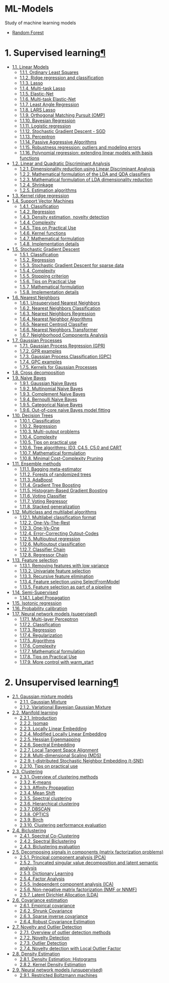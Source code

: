 # ML-Models
Study of machine learning models

* [Random Forest](https://github.com/ML-WorkStation-SJSU/ML-Models/blob/master/Random%20Forest.ipynb)


<div class="section" id="supervised-learning">
<span id="id1"></span><h1>1. Supervised learning<a class="headerlink" href="#supervised-learning" title="Permalink to this headline">¶</a></h1>
<div class="toctree-wrapper compound">
<ul>
<li class="toctree-l1"><a class="reference internal" href="modules/linear_model.html">1.1. Linear Models</a><ul>
<li class="toctree-l2"><a class="reference internal" href="modules/linear_model.html#ordinary-least-squares">1.1.1. Ordinary Least Squares</a></li>
<li class="toctree-l2"><a class="reference internal" href="modules/linear_model.html#ridge-regression-and-classification">1.1.2. Ridge regression and classification</a></li>
<li class="toctree-l2"><a class="reference internal" href="modules/linear_model.html#lasso">1.1.3. Lasso</a></li>
<li class="toctree-l2"><a class="reference internal" href="modules/linear_model.html#multi-task-lasso">1.1.4. Multi-task Lasso</a></li>
<li class="toctree-l2"><a class="reference internal" href="modules/linear_model.html#elastic-net">1.1.5. Elastic-Net</a></li>
<li class="toctree-l2"><a class="reference internal" href="modules/linear_model.html#multi-task-elastic-net">1.1.6. Multi-task Elastic-Net</a></li>
<li class="toctree-l2"><a class="reference internal" href="modules/linear_model.html#least-angle-regression">1.1.7. Least Angle Regression</a></li>
<li class="toctree-l2"><a class="reference internal" href="modules/linear_model.html#lars-lasso">1.1.8. LARS Lasso</a></li>
<li class="toctree-l2"><a class="reference internal" href="modules/linear_model.html#orthogonal-matching-pursuit-omp">1.1.9. Orthogonal Matching Pursuit (OMP)</a></li>
<li class="toctree-l2"><a class="reference internal" href="modules/linear_model.html#bayesian-regression">1.1.10. Bayesian Regression</a></li>
<li class="toctree-l2"><a class="reference internal" href="modules/linear_model.html#logistic-regression">1.1.11. Logistic regression</a></li>
<li class="toctree-l2"><a class="reference internal" href="modules/linear_model.html#stochastic-gradient-descent-sgd">1.1.12. Stochastic Gradient Descent - SGD</a></li>
<li class="toctree-l2"><a class="reference internal" href="modules/linear_model.html#perceptron">1.1.13. Perceptron</a></li>
<li class="toctree-l2"><a class="reference internal" href="modules/linear_model.html#passive-aggressive-algorithms">1.1.14. Passive Aggressive Algorithms</a></li>
<li class="toctree-l2"><a class="reference internal" href="modules/linear_model.html#robustness-regression-outliers-and-modeling-errors">1.1.15. Robustness regression: outliers and modeling errors</a></li>
<li class="toctree-l2"><a class="reference internal" href="modules/linear_model.html#polynomial-regression-extending-linear-models-with-basis-functions">1.1.16. Polynomial regression: extending linear models with basis functions</a></li>
</ul>
</li>
<li class="toctree-l1"><a class="reference internal" href="modules/lda_qda.html">1.2. Linear and Quadratic Discriminant Analysis</a><ul>
<li class="toctree-l2"><a class="reference internal" href="modules/lda_qda.html#dimensionality-reduction-using-linear-discriminant-analysis">1.2.1. Dimensionality reduction using Linear Discriminant Analysis</a></li>
<li class="toctree-l2"><a class="reference internal" href="modules/lda_qda.html#mathematical-formulation-of-the-lda-and-qda-classifiers">1.2.2. Mathematical formulation of the LDA and QDA classifiers</a></li>
<li class="toctree-l2"><a class="reference internal" href="modules/lda_qda.html#mathematical-formulation-of-lda-dimensionality-reduction">1.2.3. Mathematical formulation of LDA dimensionality reduction</a></li>
<li class="toctree-l2"><a class="reference internal" href="modules/lda_qda.html#shrinkage">1.2.4. Shrinkage</a></li>
<li class="toctree-l2"><a class="reference internal" href="modules/lda_qda.html#estimation-algorithms">1.2.5. Estimation algorithms</a></li>
</ul>
</li>
<li class="toctree-l1"><a class="reference internal" href="modules/kernel_ridge.html">1.3. Kernel ridge regression</a></li>
<li class="toctree-l1"><a class="reference internal" href="modules/svm.html">1.4. Support Vector Machines</a><ul>
<li class="toctree-l2"><a class="reference internal" href="modules/svm.html#classification">1.4.1. Classification</a></li>
<li class="toctree-l2"><a class="reference internal" href="modules/svm.html#regression">1.4.2. Regression</a></li>
<li class="toctree-l2"><a class="reference internal" href="modules/svm.html#density-estimation-novelty-detection">1.4.3. Density estimation, novelty detection</a></li>
<li class="toctree-l2"><a class="reference internal" href="modules/svm.html#complexity">1.4.4. Complexity</a></li>
<li class="toctree-l2"><a class="reference internal" href="modules/svm.html#tips-on-practical-use">1.4.5. Tips on Practical Use</a></li>
<li class="toctree-l2"><a class="reference internal" href="modules/svm.html#kernel-functions">1.4.6. Kernel functions</a></li>
<li class="toctree-l2"><a class="reference internal" href="modules/svm.html#mathematical-formulation">1.4.7. Mathematical formulation</a></li>
<li class="toctree-l2"><a class="reference internal" href="modules/svm.html#implementation-details">1.4.8. Implementation details</a></li>
</ul>
</li>
<li class="toctree-l1"><a class="reference internal" href="modules/sgd.html">1.5. Stochastic Gradient Descent</a><ul>
<li class="toctree-l2"><a class="reference internal" href="modules/sgd.html#classification">1.5.1. Classification</a></li>
<li class="toctree-l2"><a class="reference internal" href="modules/sgd.html#regression">1.5.2. Regression</a></li>
<li class="toctree-l2"><a class="reference internal" href="modules/sgd.html#stochastic-gradient-descent-for-sparse-data">1.5.3. Stochastic Gradient Descent for sparse data</a></li>
<li class="toctree-l2"><a class="reference internal" href="modules/sgd.html#complexity">1.5.4. Complexity</a></li>
<li class="toctree-l2"><a class="reference internal" href="modules/sgd.html#stopping-criterion">1.5.5. Stopping criterion</a></li>
<li class="toctree-l2"><a class="reference internal" href="modules/sgd.html#tips-on-practical-use">1.5.6. Tips on Practical Use</a></li>
<li class="toctree-l2"><a class="reference internal" href="modules/sgd.html#mathematical-formulation">1.5.7. Mathematical formulation</a></li>
<li class="toctree-l2"><a class="reference internal" href="modules/sgd.html#implementation-details">1.5.8. Implementation details</a></li>
</ul>
</li>
<li class="toctree-l1"><a class="reference internal" href="modules/neighbors.html">1.6. Nearest Neighbors</a><ul>
<li class="toctree-l2"><a class="reference internal" href="modules/neighbors.html#unsupervised-nearest-neighbors">1.6.1. Unsupervised Nearest Neighbors</a></li>
<li class="toctree-l2"><a class="reference internal" href="modules/neighbors.html#nearest-neighbors-classification">1.6.2. Nearest Neighbors Classification</a></li>
<li class="toctree-l2"><a class="reference internal" href="modules/neighbors.html#nearest-neighbors-regression">1.6.3. Nearest Neighbors Regression</a></li>
<li class="toctree-l2"><a class="reference internal" href="modules/neighbors.html#nearest-neighbor-algorithms">1.6.4. Nearest Neighbor Algorithms</a></li>
<li class="toctree-l2"><a class="reference internal" href="modules/neighbors.html#nearest-centroid-classifier">1.6.5. Nearest Centroid Classifier</a></li>
<li class="toctree-l2"><a class="reference internal" href="modules/neighbors.html#nearest-neighbors-transformer">1.6.6. Nearest Neighbors Transformer</a></li>
<li class="toctree-l2"><a class="reference internal" href="modules/neighbors.html#neighborhood-components-analysis">1.6.7. Neighborhood Components Analysis</a></li>
</ul>
</li>
<li class="toctree-l1"><a class="reference internal" href="modules/gaussian_process.html">1.7. Gaussian Processes</a><ul>
<li class="toctree-l2"><a class="reference internal" href="modules/gaussian_process.html#gaussian-process-regression-gpr">1.7.1. Gaussian Process Regression (GPR)</a></li>
<li class="toctree-l2"><a class="reference internal" href="modules/gaussian_process.html#gpr-examples">1.7.2. GPR examples</a></li>
<li class="toctree-l2"><a class="reference internal" href="modules/gaussian_process.html#gaussian-process-classification-gpc">1.7.3. Gaussian Process Classification (GPC)</a></li>
<li class="toctree-l2"><a class="reference internal" href="modules/gaussian_process.html#gpc-examples">1.7.4. GPC examples</a></li>
<li class="toctree-l2"><a class="reference internal" href="modules/gaussian_process.html#kernels-for-gaussian-processes">1.7.5. Kernels for Gaussian Processes</a></li>
</ul>
</li>
<li class="toctree-l1"><a class="reference internal" href="modules/cross_decomposition.html">1.8. Cross decomposition</a></li>
<li class="toctree-l1"><a class="reference internal" href="modules/naive_bayes.html">1.9. Naive Bayes</a><ul>
<li class="toctree-l2"><a class="reference internal" href="modules/naive_bayes.html#gaussian-naive-bayes">1.9.1. Gaussian Naive Bayes</a></li>
<li class="toctree-l2"><a class="reference internal" href="modules/naive_bayes.html#multinomial-naive-bayes">1.9.2. Multinomial Naive Bayes</a></li>
<li class="toctree-l2"><a class="reference internal" href="modules/naive_bayes.html#complement-naive-bayes">1.9.3. Complement Naive Bayes</a></li>
<li class="toctree-l2"><a class="reference internal" href="modules/naive_bayes.html#bernoulli-naive-bayes">1.9.4. Bernoulli Naive Bayes</a></li>
<li class="toctree-l2"><a class="reference internal" href="modules/naive_bayes.html#categorical-naive-bayes">1.9.5. Categorical Naive Bayes</a></li>
<li class="toctree-l2"><a class="reference internal" href="modules/naive_bayes.html#out-of-core-naive-bayes-model-fitting">1.9.6. Out-of-core naive Bayes model fitting</a></li>
</ul>
</li>
<li class="toctree-l1"><a class="reference internal" href="modules/tree.html">1.10. Decision Trees</a><ul>
<li class="toctree-l2"><a class="reference internal" href="modules/tree.html#classification">1.10.1. Classification</a></li>
<li class="toctree-l2"><a class="reference internal" href="modules/tree.html#regression">1.10.2. Regression</a></li>
<li class="toctree-l2"><a class="reference internal" href="modules/tree.html#multi-output-problems">1.10.3. Multi-output problems</a></li>
<li class="toctree-l2"><a class="reference internal" href="modules/tree.html#complexity">1.10.4. Complexity</a></li>
<li class="toctree-l2"><a class="reference internal" href="modules/tree.html#tips-on-practical-use">1.10.5. Tips on practical use</a></li>
<li class="toctree-l2"><a class="reference internal" href="modules/tree.html#tree-algorithms-id3-c4-5-c5-0-and-cart">1.10.6. Tree algorithms: ID3, C4.5, C5.0 and CART</a></li>
<li class="toctree-l2"><a class="reference internal" href="modules/tree.html#mathematical-formulation">1.10.7. Mathematical formulation</a></li>
<li class="toctree-l2"><a class="reference internal" href="modules/tree.html#minimal-cost-complexity-pruning">1.10.8. Minimal Cost-Complexity Pruning</a></li>
</ul>
</li>
<li class="toctree-l1"><a class="reference internal" href="modules/ensemble.html">1.11. Ensemble methods</a><ul>
<li class="toctree-l2"><a class="reference internal" href="modules/ensemble.html#bagging-meta-estimator">1.11.1. Bagging meta-estimator</a></li>
<li class="toctree-l2"><a class="reference internal" href="modules/ensemble.html#forests-of-randomized-trees">1.11.2. Forests of randomized trees</a></li>
<li class="toctree-l2"><a class="reference internal" href="modules/ensemble.html#adaboost">1.11.3. AdaBoost</a></li>
<li class="toctree-l2"><a class="reference internal" href="modules/ensemble.html#gradient-tree-boosting">1.11.4. Gradient Tree Boosting</a></li>
<li class="toctree-l2"><a class="reference internal" href="modules/ensemble.html#histogram-based-gradient-boosting">1.11.5. Histogram-Based Gradient Boosting</a></li>
<li class="toctree-l2"><a class="reference internal" href="modules/ensemble.html#voting-classifier">1.11.6. Voting Classifier</a></li>
<li class="toctree-l2"><a class="reference internal" href="modules/ensemble.html#voting-regressor">1.11.7. Voting Regressor</a></li>
<li class="toctree-l2"><a class="reference internal" href="modules/ensemble.html#stacked-generalization">1.11.8. Stacked generalization</a></li>
</ul>
</li>
<li class="toctree-l1"><a class="reference internal" href="modules/multiclass.html">1.12. Multiclass and multilabel algorithms</a><ul>
<li class="toctree-l2"><a class="reference internal" href="modules/multiclass.html#multilabel-classification-format">1.12.1. Multilabel classification format</a></li>
<li class="toctree-l2"><a class="reference internal" href="modules/multiclass.html#one-vs-the-rest">1.12.2. One-Vs-The-Rest</a></li>
<li class="toctree-l2"><a class="reference internal" href="modules/multiclass.html#one-vs-one">1.12.3. One-Vs-One</a></li>
<li class="toctree-l2"><a class="reference internal" href="modules/multiclass.html#error-correcting-output-codes">1.12.4. Error-Correcting Output-Codes</a></li>
<li class="toctree-l2"><a class="reference internal" href="modules/multiclass.html#multioutput-regression">1.12.5. Multioutput regression</a></li>
<li class="toctree-l2"><a class="reference internal" href="modules/multiclass.html#multioutput-classification">1.12.6. Multioutput classification</a></li>
<li class="toctree-l2"><a class="reference internal" href="modules/multiclass.html#classifier-chain">1.12.7. Classifier Chain</a></li>
<li class="toctree-l2"><a class="reference internal" href="modules/multiclass.html#regressor-chain">1.12.8. Regressor Chain</a></li>
</ul>
</li>
<li class="toctree-l1"><a class="reference internal" href="modules/feature_selection.html">1.13. Feature selection</a><ul>
<li class="toctree-l2"><a class="reference internal" href="modules/feature_selection.html#removing-features-with-low-variance">1.13.1. Removing features with low variance</a></li>
<li class="toctree-l2"><a class="reference internal" href="modules/feature_selection.html#univariate-feature-selection">1.13.2. Univariate feature selection</a></li>
<li class="toctree-l2"><a class="reference internal" href="modules/feature_selection.html#recursive-feature-elimination">1.13.3. Recursive feature elimination</a></li>
<li class="toctree-l2"><a class="reference internal" href="modules/feature_selection.html#feature-selection-using-selectfrommodel">1.13.4. Feature selection using SelectFromModel</a></li>
<li class="toctree-l2"><a class="reference internal" href="modules/feature_selection.html#feature-selection-as-part-of-a-pipeline">1.13.5. Feature selection as part of a pipeline</a></li>
</ul>
</li>
<li class="toctree-l1"><a class="reference internal" href="modules/label_propagation.html">1.14. Semi-Supervised</a><ul>
<li class="toctree-l2"><a class="reference internal" href="modules/label_propagation.html#label-propagation">1.14.1. Label Propagation</a></li>
</ul>
</li>
<li class="toctree-l1"><a class="reference internal" href="modules/isotonic.html">1.15. Isotonic regression</a></li>
<li class="toctree-l1"><a class="reference internal" href="modules/calibration.html">1.16. Probability calibration</a></li>
<li class="toctree-l1"><a class="reference internal" href="modules/neural_networks_supervised.html">1.17. Neural network models (supervised)</a><ul>
<li class="toctree-l2"><a class="reference internal" href="modules/neural_networks_supervised.html#multi-layer-perceptron">1.17.1. Multi-layer Perceptron</a></li>
<li class="toctree-l2"><a class="reference internal" href="modules/neural_networks_supervised.html#classification">1.17.2. Classification</a></li>
<li class="toctree-l2"><a class="reference internal" href="modules/neural_networks_supervised.html#regression">1.17.3. Regression</a></li>
<li class="toctree-l2"><a class="reference internal" href="modules/neural_networks_supervised.html#regularization">1.17.4. Regularization</a></li>
<li class="toctree-l2"><a class="reference internal" href="modules/neural_networks_supervised.html#algorithms">1.17.5. Algorithms</a></li>
<li class="toctree-l2"><a class="reference internal" href="modules/neural_networks_supervised.html#complexity">1.17.6. Complexity</a></li>
<li class="toctree-l2"><a class="reference internal" href="modules/neural_networks_supervised.html#mathematical-formulation">1.17.7. Mathematical formulation</a></li>
<li class="toctree-l2"><a class="reference internal" href="modules/neural_networks_supervised.html#tips-on-practical-use">1.17.8. Tips on Practical Use</a></li>
<li class="toctree-l2"><a class="reference internal" href="modules/neural_networks_supervised.html#more-control-with-warm-start">1.17.9. More control with warm_start</a></li>
</ul>
</li>
</ul>
</div>
</div>

<div class="section" id="unsupervised-learning">
<span id="id1"></span><h1>2. Unsupervised learning<a class="headerlink" href="#unsupervised-learning" title="Permalink to this headline">¶</a></h1>
<div class="toctree-wrapper compound">
<ul>
<li class="toctree-l1"><a class="reference internal" href="modules/mixture.html">2.1. Gaussian mixture models</a><ul>
<li class="toctree-l2"><a class="reference internal" href="modules/mixture.html#gaussian-mixture">2.1.1. Gaussian Mixture</a></li>
<li class="toctree-l2"><a class="reference internal" href="modules/mixture.html#variational-bayesian-gaussian-mixture">2.1.2. Variational Bayesian Gaussian Mixture</a></li>
</ul>
</li>
<li class="toctree-l1"><a class="reference internal" href="modules/manifold.html">2.2. Manifold learning</a><ul>
<li class="toctree-l2"><a class="reference internal" href="modules/manifold.html#introduction">2.2.1. Introduction</a></li>
<li class="toctree-l2"><a class="reference internal" href="modules/manifold.html#isomap">2.2.2. Isomap</a></li>
<li class="toctree-l2"><a class="reference internal" href="modules/manifold.html#locally-linear-embedding">2.2.3. Locally Linear Embedding</a></li>
<li class="toctree-l2"><a class="reference internal" href="modules/manifold.html#modified-locally-linear-embedding">2.2.4. Modified Locally Linear Embedding</a></li>
<li class="toctree-l2"><a class="reference internal" href="modules/manifold.html#hessian-eigenmapping">2.2.5. Hessian Eigenmapping</a></li>
<li class="toctree-l2"><a class="reference internal" href="modules/manifold.html#spectral-embedding">2.2.6. Spectral Embedding</a></li>
<li class="toctree-l2"><a class="reference internal" href="modules/manifold.html#local-tangent-space-alignment">2.2.7. Local Tangent Space Alignment</a></li>
<li class="toctree-l2"><a class="reference internal" href="modules/manifold.html#multi-dimensional-scaling-mds">2.2.8. Multi-dimensional Scaling (MDS)</a></li>
<li class="toctree-l2"><a class="reference internal" href="modules/manifold.html#t-distributed-stochastic-neighbor-embedding-t-sne">2.2.9. t-distributed Stochastic Neighbor Embedding (t-SNE)</a></li>
<li class="toctree-l2"><a class="reference internal" href="modules/manifold.html#tips-on-practical-use">2.2.10. Tips on practical use</a></li>
</ul>
</li>
<li class="toctree-l1"><a class="reference internal" href="modules/clustering.html">2.3. Clustering</a><ul>
<li class="toctree-l2"><a class="reference internal" href="modules/clustering.html#overview-of-clustering-methods">2.3.1. Overview of clustering methods</a></li>
<li class="toctree-l2"><a class="reference internal" href="modules/clustering.html#k-means">2.3.2. K-means</a></li>
<li class="toctree-l2"><a class="reference internal" href="modules/clustering.html#affinity-propagation">2.3.3. Affinity Propagation</a></li>
<li class="toctree-l2"><a class="reference internal" href="modules/clustering.html#mean-shift">2.3.4. Mean Shift</a></li>
<li class="toctree-l2"><a class="reference internal" href="modules/clustering.html#spectral-clustering">2.3.5. Spectral clustering</a></li>
<li class="toctree-l2"><a class="reference internal" href="modules/clustering.html#hierarchical-clustering">2.3.6. Hierarchical clustering</a></li>
<li class="toctree-l2"><a class="reference internal" href="modules/clustering.html#dbscan">2.3.7. DBSCAN</a></li>
<li class="toctree-l2"><a class="reference internal" href="modules/clustering.html#optics">2.3.8. OPTICS</a></li>
<li class="toctree-l2"><a class="reference internal" href="modules/clustering.html#birch">2.3.9. Birch</a></li>
<li class="toctree-l2"><a class="reference internal" href="modules/clustering.html#clustering-performance-evaluation">2.3.10. Clustering performance evaluation</a></li>
</ul>
</li>
<li class="toctree-l1"><a class="reference internal" href="modules/biclustering.html">2.4. Biclustering</a><ul>
<li class="toctree-l2"><a class="reference internal" href="modules/biclustering.html#spectral-co-clustering">2.4.1. Spectral Co-Clustering</a></li>
<li class="toctree-l2"><a class="reference internal" href="modules/biclustering.html#spectral-biclustering">2.4.2. Spectral Biclustering</a></li>
<li class="toctree-l2"><a class="reference internal" href="modules/biclustering.html#biclustering-evaluation">2.4.3. Biclustering evaluation</a></li>
</ul>
</li>
<li class="toctree-l1"><a class="reference internal" href="modules/decomposition.html">2.5. Decomposing signals in components (matrix factorization problems)</a><ul>
<li class="toctree-l2"><a class="reference internal" href="modules/decomposition.html#principal-component-analysis-pca">2.5.1. Principal component analysis (PCA)</a></li>
<li class="toctree-l2"><a class="reference internal" href="modules/decomposition.html#truncated-singular-value-decomposition-and-latent-semantic-analysis">2.5.2. Truncated singular value decomposition and latent semantic analysis</a></li>
<li class="toctree-l2"><a class="reference internal" href="modules/decomposition.html#dictionary-learning">2.5.3. Dictionary Learning</a></li>
<li class="toctree-l2"><a class="reference internal" href="modules/decomposition.html#factor-analysis">2.5.4. Factor Analysis</a></li>
<li class="toctree-l2"><a class="reference internal" href="modules/decomposition.html#independent-component-analysis-ica">2.5.5. Independent component analysis (ICA)</a></li>
<li class="toctree-l2"><a class="reference internal" href="modules/decomposition.html#non-negative-matrix-factorization-nmf-or-nnmf">2.5.6. Non-negative matrix factorization (NMF or NNMF)</a></li>
<li class="toctree-l2"><a class="reference internal" href="modules/decomposition.html#latent-dirichlet-allocation-lda">2.5.7. Latent Dirichlet Allocation (LDA)</a></li>
</ul>
</li>
<li class="toctree-l1"><a class="reference internal" href="modules/covariance.html">2.6. Covariance estimation</a><ul>
<li class="toctree-l2"><a class="reference internal" href="modules/covariance.html#empirical-covariance">2.6.1. Empirical covariance</a></li>
<li class="toctree-l2"><a class="reference internal" href="modules/covariance.html#shrunk-covariance">2.6.2. Shrunk Covariance</a></li>
<li class="toctree-l2"><a class="reference internal" href="modules/covariance.html#sparse-inverse-covariance">2.6.3. Sparse inverse covariance</a></li>
<li class="toctree-l2"><a class="reference internal" href="modules/covariance.html#robust-covariance-estimation">2.6.4. Robust Covariance Estimation</a></li>
</ul>
</li>
<li class="toctree-l1"><a class="reference internal" href="modules/outlier_detection.html">2.7. Novelty and Outlier Detection</a><ul>
<li class="toctree-l2"><a class="reference internal" href="modules/outlier_detection.html#overview-of-outlier-detection-methods">2.7.1. Overview of outlier detection methods</a></li>
<li class="toctree-l2"><a class="reference internal" href="modules/outlier_detection.html#novelty-detection">2.7.2. Novelty Detection</a></li>
<li class="toctree-l2"><a class="reference internal" href="modules/outlier_detection.html#id1">2.7.3. Outlier Detection</a></li>
<li class="toctree-l2"><a class="reference internal" href="modules/outlier_detection.html#novelty-detection-with-local-outlier-factor">2.7.4. Novelty detection with Local Outlier Factor</a></li>
</ul>
</li>
<li class="toctree-l1"><a class="reference internal" href="modules/density.html">2.8. Density Estimation</a><ul>
<li class="toctree-l2"><a class="reference internal" href="modules/density.html#density-estimation-histograms">2.8.1. Density Estimation: Histograms</a></li>
<li class="toctree-l2"><a class="reference internal" href="modules/density.html#kernel-density-estimation">2.8.2. Kernel Density Estimation</a></li>
</ul>
</li>
<li class="toctree-l1"><a class="reference internal" href="modules/neural_networks_unsupervised.html">2.9. Neural network models (unsupervised)</a><ul>
<li class="toctree-l2"><a class="reference internal" href="modules/neural_networks_unsupervised.html#restricted-boltzmann-machines">2.9.1. Restricted Boltzmann machines</a></li>
</ul>
</li>
</ul>
</div>
</div>
